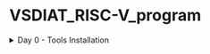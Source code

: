 # VSDIAT_RISC-V_program
<details>
	<summary>Day 0 - Tools Installation </summary>
	
# Day 0 - Tools Installation
## Yosys-RTL Synthesis Tool
<summary><b>Purpose:</b> Converts RTL code into gate-level representations.</summary>
```bash
$ git clone https://github.com/YosysHQ/yosys.git
$ cd yosys 
$ sudo apt install make
$ sudo apt-get install build-essential clang bison flex \
    libreadline-dev gawk tcl-dev libffi-dev git \
    graphviz xdot pkg-config python3 libboost-system-dev \
    libboost-python-dev libboost-filesystem-dev zlib1g-dev
$ make 
$ sudo make install
```
<img width="575" alt="yosys" src="installation_images/yosys_img.png">


## iverilog-Verilog simulator
<summary><b>Purpose:</b> Compiles and simulates Verilog designs for functional verification.</summary>
```bash
$ sudo apt-get install iverilog
```
<img width="575" alt="yosys" src="installation_images/iverilog_img.png">

## GTKWave-Waveform viewer
<summary><b>Purpose:</b> Analyzes and visualizes simulation waveforms for debugging.</summary>
```bash
$ sudo apt update
$ sudo apt install gtkwave
```
<img width="575" alt="yosys" src="installation_images/gtkwave_img.png">


</details>
